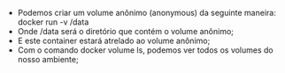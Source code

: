 * Podemos criar um volume anônimo (anonymous) da seguinte maneira: docker run -v /data
* Onde /data será o diretório que contém o volume anônimo;
* E este container estará atrelado ao volume anônimo;
* Com o comando docker volume ls, podemos ver todos os volumes do nosso ambiente;